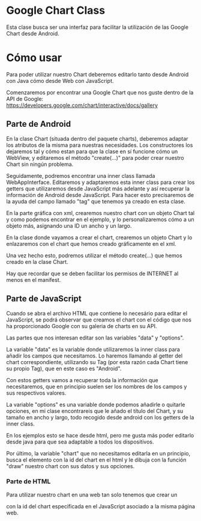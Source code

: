 # Google Chart Class

Esta clase busca ser una interfaz para facilitar la utilización de las Google Chart desde Android.

# Cómo usar

Para poder utilizar nuestro Chart deberemos editarlo tanto desde Android con Java cómo desde Web con JavaScript.

Comenzaremos por encontrar una Google Chart que nos guste dentro de la API de Google:
https://developers.google.com/chart/interactive/docs/gallery

## Parte de Android

En la clase Chart (situada dentro del paquete charts), deberemos adaptar los atributos de la misma para nuestras necesidades. Los constructores los dejaremos tal y cómo estan para que la clase en sí funcione cómo un WebView, y editaremos el método "create(...)" para poder crear nuestro Chart sin ningún problema.

Seguidamente, podremos encontrar una inner class llamada WebAppInterface. Editaremos y adaptaremos esta inner class para crear los getters que utilizaremos desde JavaScript más adelante y así recuperar la información de Android desde JavaScript. Para hacer esto precisaremos de la ayuda del campo llamado "tag" que tenemos ya creado en esta clase. 

En la parte gráfica con xml, crearemos nuestro chart con un objeto Chart  tal y como podemos encontrar en el ejemplo, y lo personalizaremos cómo a un objeto más, asignando una ID un ancho y un largo.

En la clase donde vayamos a crear el chart, crearemos un objeto Chart y lo enlazaremos con el chart que hemos creado gráficamente en el xml.

Una vez hecho esto, podremos utilizar el método create(...) que hemos creado en la clase Chart.

Hay que recordar que se deben facilitar los permisos de INTERNET al menos en el manifest.

## Parte de JavaScript

Cuando se abra el archivo HTML que contiene lo necesário para editar el JavaScript, se podrá observar que creamos el chart con el código que nos ha proporcionado Google con su galeria de charts en su API. 

Las partes que nos interesan editar son las variables "data" y "options".

La variable "data" es la variable donde utilizaremos la inner class para añadir los campos que necesitamos. Lo haremos llamando al getter del chart correspondiente, utilizando su Tag (por esta razón cada Chart tiene su propio Tag), que en este caso es "Android".

Con estos getters vamos a recuperar toda la información que necesitaremos, que en principio suelen ser los nombres de los campos y sus respectivos valores.

La variable "options" es una variable donde podemos añadirle o quitarle opciones, en mi clase encontrareis que le añado el título del Chart, y su tamaño en ancho y largo, todo recogido desde android con los getters de la inner class. 

En los ejemplos esto se hace desde html, pero me gusta más poder editarlo desde java para que sea adaptable a todos los dispositivos.

Por último, la variable "chart" que no necesitamos editarla en un principio, busca el elemento con la id del chart en el html y le dibuja con la función "draw" nuestro chart con sus datos y sus opciones.

### Parte de HTML

Para utilizar nuestro chart en una web tan solo tenemos que crear un <div> con la id del chart especificada en el JavaScript asociado a la misma página web.
